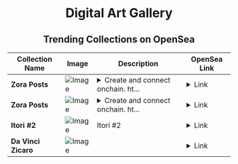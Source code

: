 <div align="center">

# Digital Art Gallery

## Trending Collections on OpenSea

| Collection Name                       | Image                                                                                     | Description                       | OpenSea Link                                                                                          |
|---------------------------------------|-------------------------------------------------------------------------------------------|-----------------------------------|--------------------------------------------------------------------------------------------------------|
| **Zora Posts** | ![Image](https://i.seadn.io/s/raw/files/53df373f929690138ae0aee19f67950f.jpg?w=500&auto=format?w=200&auto=format) | <details><summary>Create and connect onchain. ht...</summary>Create and connect onchain. https://zora.co</details> | <details><summary>Link</summary>[Zora Posts](https://opensea.io/collection/zora-posts-17640)</details> |
| **Zora Posts** | ![Image](https://i.seadn.io/s/raw/files/53df373f929690138ae0aee19f67950f.jpg?w=500&auto=format?w=200&auto=format) | <details><summary>Create and connect onchain. ht...</summary>Create and connect onchain. https://zora.co</details> | <details><summary>Link</summary>[Zora Posts](https://opensea.io/collection/zora-posts-17639)</details> |
| **Itori #2** | ![Image](https://i.seadn.io/s/raw/files/90581c09828e58496709678f10ab48ff.png?w=500&auto=format?w=200&auto=format) | Itori #2 | <details><summary>Link</summary>[Itori #2](https://opensea.io/collection/itori-2)</details> |
| **Da Vinci Zicaro** | ![Image](https://i.seadn.io/s/raw/files/cb59f22b1249a85c65be66c87beb7f38.jpg?w=500&auto=format?w=200&auto=format) |  | <details><summary>Link</summary>[Da Vinci Zicaro](https://opensea.io/collection/da-vinci-zicaro)</details> |

</div>